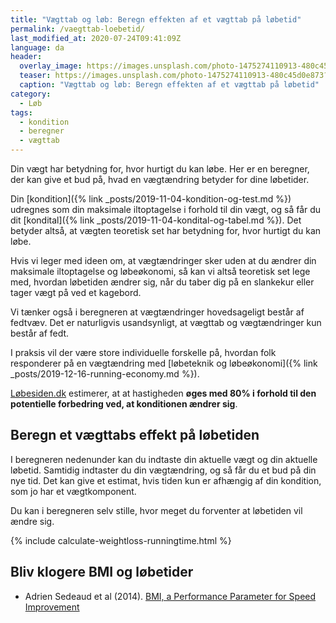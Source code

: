 ```yaml
---
title: "Vægttab og løb: Beregn effekten af et vægttab på løbetid"
permalink: /vaegttab-loebetid/
last_modified_at: 2020-07-24T09:41:09Z
language: da
header:
  overlay_image: https://images.unsplash.com/photo-1475274110913-480c45d0e873?ixlib=rb-1.2.1&ixid=eyJhcHBfaWQiOjEyMDd9&auto=format&fit=crop&w=1960&q=80
  teaser: https://images.unsplash.com/photo-1475274110913-480c45d0e873?ixlib=rb-1.2.1&ixid=eyJhcHBfaWQiOjEyMDd9&auto=format&fit=crop&w=400&q=80
  caption: "Vægttab og løb: Beregn effekten af et vægttab på løbetid"
category:
  - Løb
tags:
  - kondition
  - beregner
  - vægttab
---
```


Din vægt har betydning for, hvor hurtigt du kan løbe. Her er en beregner, der kan give et bud på, hvad en vægtændring betyder for dine løbetider.

Din [kondition]({% link _posts/2019-11-04-kondition-og-test.md %}) udregnes som din maksimale iltoptagelse i forhold til din vægt, og så får du dit [kondital]({% link _posts/2019-11-04-kondital-og-tabel.md %}). Det betyder altså, at vægten teoretisk set har betydning for, hvor hurtigt du kan løbe.

Hvis vi leger med ideen om, at vægtændringer sker uden at du ændrer din maksimale iltoptagelse og løbeøkonomi, så kan vi altså teoretisk set lege med, hvordan løbetiden ændrer sig, når du taber dig på en slankekur eller tager vægt på ved et kagebord.

Vi tænker også i beregneren at vægtændringer hovedsageligt består af fedtvæv. Det er naturligvis usandsynligt, at vægttab og vægtændringer kun består af fedt.

I praksis vil der være store individuelle forskelle på, hvordan folk responderer på en vægtændring med [løbeteknik og løbeøkonomi]({% link _posts/2019-12-16-running-economy.md %}).

[Løbesiden.dk](https://loebesiden.dk/beregninger/beregn_vaegt/) estimerer, at at hastigheden **øges med 80% i forhold til den potentielle forbedring ved, at konditionen ændrer sig**.

## Beregn et vægttabs effekt på løbetiden

I beregneren nedenunder kan du indtaste din aktuelle vægt og din aktuelle løbetid. Samtidig indtaster du din vægtændring, og så får du et bud på din nye tid. Det kan give et estimat, hvis tiden kun er afhængig af din kondition, som jo har et vægtkomponent.

Du kan i beregneren selv stille, hvor meget du forventer at løbetiden vil ændre sig.

{% include calculate-weightloss-runningtime.html %}

## Bliv klogere BMI og løbetider

- Adrien Sedeaud et al (2014). [BMI, a Performance Parameter for Speed Improvement](https://www.ncbi.nlm.nih.gov/pmc/articles/PMC3934974/)
